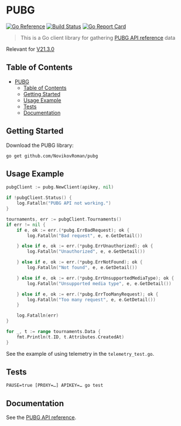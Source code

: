 # PUBG
[![Go Reference](https://pkg.go.dev/badge/github.com/NovikovRoman/pubg.svg)](https://pkg.go.dev/github.com/NovikovRoman/pubg)
[![Build Status](https://travis-ci.com/NovikovRoman/pubg.svg?branch=master)](https://travis-ci.com/NovikovRoman/pubg)
[![Go Report Card](https://goreportcard.com/badge/github.com/NovikovRoman/pubg)](https://goreportcard.com/report/github.com/NovikovRoman/pubg)

> This is a Go client library for gathering [PUBG API reference] data

Relevant for [V21.3.0](https://documentation.pubg.com/en/changelog/changelog.html)

## Table of Contents

- [PUBG](#pubg)
  - [Table of Contents](#table-of-contents)
  - [Getting Started](#getting-started)
  - [Usage Example](#usage-example)
  - [Tests](#tests)
  - [Documentation](#documentation)

## Getting Started

Download the PUBG library:

```shell
go get github.com/NovikovRoman/pubg
```

## Usage Example

```go
pubgClient := pubg.NewClient(apikey, nil)

if !pubgClient.Status() {
	log.Fatalln("PUBG API not working.")
}

tournaments, err := pubgClient.Tournaments()
if err != nil {
	if e, ok := err.(*pubg.ErrBadRequest); ok {
		log.Fatalln("Bad request", e, e.GetDetail())

	} else if e, ok := err.(*pubg.ErrUnauthorized); ok {
		log.Fatalln("Unauthorized", e, e.GetDetail())

	} else if e, ok := err.(*pubg.ErrNotFound); ok {
		log.Fatalln("Not found", e, e.GetDetail())

	} else if e, ok := err.(*pubg.ErrUnsupportedMediaType); ok {
		log.Fatalln("Unsupported media type", e, e.GetDetail())

	} else if e, ok := err.(*pubg.ErrTooManyRequest); ok {
		log.Fatalln("Too many request", e, e.GetDetail())
	}

	log.Fatalln(err)
}

for _, t := range tournaments.Data {
	fmt.Println(t.ID, t.Attributes.CreatedAt)
}
```

See the example of using telemetry in the `telemetry_test.go`.

## Tests

```shell
PAUSE=true [PROXY=…] APIKEY=… go test
```

## Documentation

See the [PUBG API reference].

[PUBG API reference]: https://documentation.pubg.com/en/introduction.html